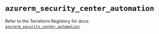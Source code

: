 # `azurerm_security_center_automation`

Refer to the Terraform Registory for docs: [`azurerm_security_center_automation`](https://registry.terraform.io/providers/hashicorp/azurerm/3.53.0/docs/resources/security_center_automation).
